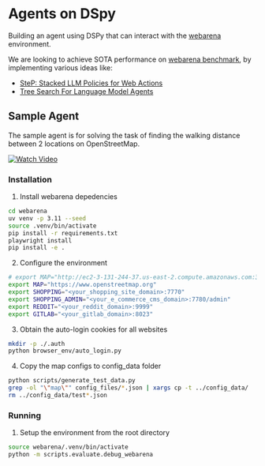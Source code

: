 # Agents on DSpy
Building an agent using DSPy that can interact with the [webarena](https://webarena.dev/) environment. 

We are looking to achieve SOTA performance on [webarena benchmark](https://docs.google.com/spreadsheets/d/1M801lEpBbKSNwP-vDBkC_pF7LdyGU1f_ufZb_NWNBZQ/edit?usp=sharing), by implementing various ideas like:
* [SteP: Stacked LLM Policies for Web Actions](https://arxiv.org/pdf/2310.03720)
* [Tree Search For Language Model Agents](https://jykoh.com/search-agents/paper.pdf)

## Sample Agent
The sample agent is for solving the task of finding the walking distance between 2 locations on OpenStreetMap.

[![Watch Video](https://img.youtube.com/vi/vXUkQjeIhbo/hqdefault.jpg)](https://www.youtube.com/watch?v=vXUkQjeIhbo)

### Installation
1. Install webarena depedencies
```bash
cd webarena
uv venv -p 3.11 --seed
source .venv/bin/activate
pip install -r requirements.txt
playwright install
pip install -e .
```

2. Configure the environment
```bash
# export MAP="http://ec2-3-131-244-37.us-east-2.compute.amazonaws.com:3000"
export MAP="https://www.openstreetmap.org"
export SHOPPING="<your_shopping_site_domain>:7770"
export SHOPPING_ADMIN="<your_e_commerce_cms_domain>:7780/admin"
export REDDIT="<your_reddit_domain>:9999"
export GITLAB="<your_gitlab_domain>:8023"
```

3. Obtain the auto-login cookies for all websites
```bash
mkdir -p ./.auth
python browser_env/auto_login.py
```

4. Copy the map configs to config_data folder
```bash
python scripts/generate_test_data.py
grep -ol "\"map\"" config_files/*.json | xargs cp -t ../config_data/
rm ../config_data/test*.json
```

### Running
1. Setup the environment from the root directory
```bash
source webarena/.venv/bin/activate
python -m scripts.evaluate.debug_webarena
```
